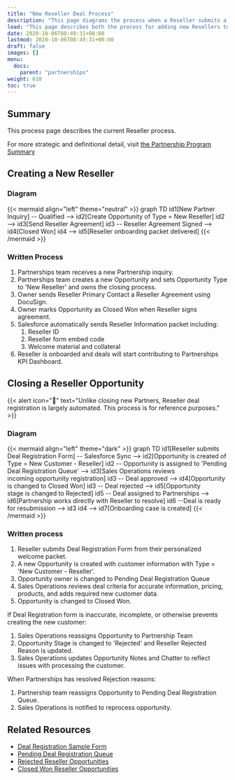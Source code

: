 ```yaml
---
title: "New Reseller Deal Process"
description: "This page diagrams the process when a Reseller submits a new deal to OpDocs."
lead: "This page describes both the process for adding new Resellers to our partner program, and what happens to Opportunities that are created from Reseller data."
date: 2020-10-06T08:49:31+00:00
lastmod: 2020-10-06T08:49:31+00:00
draft: false
images: []
menu:
  docs:
    parent: "partnerships"
weight: 610
toc: true
---
```


## Summary

This process page describes the current Reseller process. 

For more strategic and definitional detail, visit [the Partnership Program Summary](../how-to-update)

## Creating a New Reseller

### Diagram
{{< mermaid align="left" theme="neutral" >}}
graph TD
  id1[New Partner Inquiry]  -- Qualified --> id2[Create Opportunity of Type = New Reseller]
  id2 --> id3[Send Reseller Agreement]
  id3 -- Reseller Agreement Signed --> id4[Closed Won]
  id4 --> id5[Reseller onboarding packet delivered]
{{< /mermaid >}}

### Written Process
1. Partnerships team receives a new Partnership inquiry.
2. Partnerships team creates a new Opportunity and sets Opportunity Type to 'New Reseller' and owns the closing process.
3. Owner sends Reseller Primary Contact a Reseller Agreement using DocuSign.
4. Owner marks Opportunity as Closed Won when Reseller signs agreement.
5. Salesforce automatically sends Reseller Information packet including:
   1. Reseller ID
   2. Reseller form embed code
   3. Welcome material and collateral
6. Reseller is onboarded and deals will start contributing to Partnerships KPI Dashboard.

## Closing a Reseller Opportunity
{{< alert icon="📑" text="Unlike closing new Partners, Reseller deal registration is largely automated. This process is for reference purposes.</a>" >}}

### Diagram
{{< mermaid align="left" theme="dark" >}}
graph TD
  id1[Reseller submits Deal Registration Form]  -- Salesforce Sync --> id2[Opportunity is created of <br>Type = New Customer - Reseller]
  id2 -- Opportunity is assigned to 'Pending Deal Registration Queue' --> id3[Sales Operations reviews <br> incoming opportunity registration]
  id3 -- Deal approved --> id4[Opportunity <br>is changed to Closed Won]
  id3 -- Deal rejected --> id5[Opportunity<br> stage is changed to Rejected]
  id5 -- Deal assigned to Partnerships --> id6[Partnership works directly with Reseller to resolve]
  id6 --Deal is ready for resubmission --> id3
  id4 --> id7[Onboarding case is created]
{{< /mermaid >}}

### Written process
1. Reseller submits Deal Registration Form from their personalized welcome packet.
2. A new Opportunity is created with customer information with Type = 'New Customer - Reseller'. 
3. Opportunity owner is changed to Pending Deal Registration Queue
4. Sales Operations reviews deal criteria for accurate information, pricing, products, and adds required new customer data.
5. Opportunity is changed to Closed Won.

If Deal Registration form is inaccurate, incomplete, or otherwise prevents creating the new customer:
1. Sales Operations reassigns Opportunity to Partnership Team
2. Opportunity Stage is changed to 'Rejected' and Reseller Rejected Reason is updated.
3. Sales Operations updates Opportunity Notes and Chatter to reflect issues with processing the customer.

When Partnerships has resolved Rejection reasons:
1. Partnership team reassigns Opportunity to Pending Deal Registration Queue.
2. Sales Operations is notified to reprocess opportunity.

## Related Resources
- [Deal Registration Sample Form](.deal.registration.form.sample)
- [Pending Deal Registration Queue](.deal.registration.queue)
- [Rejected Reseller Opportunities](.deals.rejected)
- [Closed Won Reseller Opportunities](.deals.closed.won)

